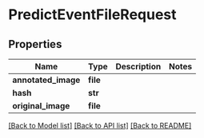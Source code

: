 # PredictEventFileRequest

## Properties
Name | Type | Description | Notes
------------ | ------------- | ------------- | -------------
**annotated_image** | **file** |  | 
**hash** | **str** |  | 
**original_image** | **file** |  | 

[[Back to Model list]](../README.md#documentation-for-models) [[Back to API list]](../README.md#documentation-for-api-endpoints) [[Back to README]](../README.md)


